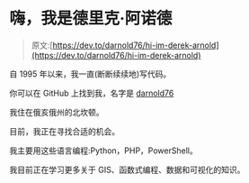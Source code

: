 # 嗨，我是德里克·阿诺德

> 原文:[https://dev.to/darnold76/hi-im-derek-arnold](https://dev.to/darnold76/hi-im-derek-arnold)

自 1995 年以来，我一直(断断续续地)写代码。

你可以在 GitHub 上找到我，名字是 [darnold76](https://github.com/darnold76)

我住在俄亥俄州的北坎顿。

目前，我正在寻找合适的机会。

我主要用这些语言编程:Python，PHP，PowerShell。

我目前正在学习更多关于 GIS、函数式编程、数据和可视化的知识。